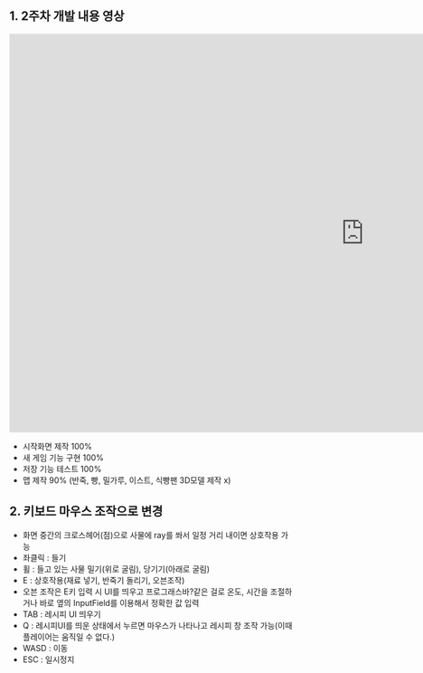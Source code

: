## 1. 2주차 개발 내용 영상

<iframe width="1253" height="705" src="https://www.youtube.com/embed/_VmQ3L9GYZc" frameborder="0" allow="accelerometer; autoplay; clipboard-write; encrypted-media; gyroscope; picture-in-picture" allowfullscreen></iframe>

<br>

- 시작화면 제작 100%
- 새 게임 기능 구현 100%
- 저장 기능 테스트 100%
- 맵 제작 90% (반죽, 빵, 밀가루, 이스트, 식빵팬 3D모델 제작 x)

## 2. 키보드 마우스 조작으로 변경

- 화면 중간의 크로스헤어(점)으로 사물에 ray를 쏴서 일정 거리 내이면 상호작용 가능
- 좌클릭 : 들기
- 휠 : 들고 있는 사물 밀기(위로 굴림), 당기기(아래로 굴림)
- E : 상호작용(재료 넣기, 반죽기 돌리기, 오븐조작)
- 오븐 조작은 E키 입력 시 UI를 띄우고 프로그래스바?같은 걸로 온도, 시간을 조절하거나 바로 옆의 InputField를 이용해서 정확한 값 입력
- TAB : 레시피 UI 띄우기
- Q : 레시피UI를 띄운 상태에서 누르면 마우스가 나타나고 레시피 창 조작 가능(이때 플레이어는 움직일 수 없다.)
- WASD : 이동
- ESC : 일시정지
